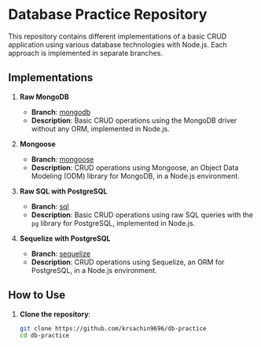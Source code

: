 # Database Practice Repository

This repository contains different implementations of a basic CRUD application using various database technologies with Node.js. Each approach is implemented in separate branches.

## Implementations

1. **Raw MongoDB**
   - **Branch**: [mongodb](https://github.com/krsachin9696/db-practice/tree/mongodb)
   - **Description**: Basic CRUD operations using the MongoDB driver without any ORM, implemented in Node.js.

2. **Mongoose**
   - **Branch**: [mongoose](https://github.com/krsachin9696/db-practice/tree/mongoose)
   - **Description**: CRUD operations using Mongoose, an Object Data Modeling (ODM) library for MongoDB, in a Node.js environment.

3. **Raw SQL with PostgreSQL**
   - **Branch**: [sql](https://github.com/krsachin9696/db-practice/tree/sql)
   - **Description**: Basic CRUD operations using raw SQL queries with the `pg` library for PostgreSQL, implemented in Node.js.

4. **Sequelize with PostgreSQL**
   - **Branch**: [sequelize](https://github.com/krsachin9696/db-practice/tree/sequelize)
   - **Description**: CRUD operations using Sequelize, an ORM for PostgreSQL, in a Node.js environment.

## How to Use

1. **Clone the repository**:
   ```bash
   git clone https://github.com/krsachin9696/db-practice
   cd db-practice